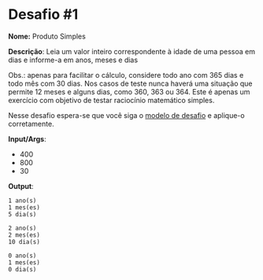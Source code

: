 # Desafio #1

**Nome:** Produto Simples

**Descrição**: Leia um valor inteiro correspondente à idade de uma pessoa em dias e informe-a em anos, meses e dias

Obs.: apenas para facilitar o cálculo, considere todo ano com 365 dias e todo mês com 30 dias. Nos casos de teste nunca haverá uma situação que permite 12 meses e alguns dias, como 360, 363 ou 364. Este é apenas um exercício com objetivo de testar raciocínio matemático simples.


Nesse desafio espera-se que você siga o [modelo de desafio](../model.md) e aplique-o corretamente. 

**Input/Args**: 
- 400
- 800
- 30

**Output**:

```
1 ano(s)
1 mes(es)
5 dia(s)
```

```
2 ano(s)
2 mes(es)
10 dia(s)
```

```
0 ano(s)
1 mes(es)
0 dia(s)
```

    
